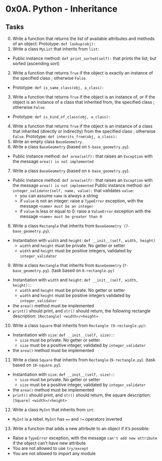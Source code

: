 # 0x0A. Python - Inheritance
## Tasks

0. Write a function that returns the list of available attributes and methods of an object: Prototype: `def lookup(obj):`
1. Write a class `MyList` that inherits from `list`:
 - Public instance method: `def print_sorted(self):` that prints the list, but sorted (ascending sort)
2. Write a function that returns `True` if the object is exactly an instance of the specified class ; otherwise `False`.
 - Prototype: `def is_same_class(obj, a_class):`
3. Write a function that returns `True` if the object is an instance of, or if the object is an instance of a class that inherited from, the specified class ; otherwise `False`. 
 - Prototype: `def is_kind_of_class(obj, a_class):`
4. Write a function that returns `True` if the object is an instance of a class that inherited (directly or indirectly) from the specified class ; otherwise `False`. Prototype: `def inherits_from(obj, a_class):`
5. Write an empty class `BaseGeometry.`
6. Write a class `BaseGeometry` (based on `5-base_geometry.py`).
 - Public instance method: `def area(self):` that raises an `Exception` with the message `area() is not implemented`
7. Write a class `BaseGeometry` (based on `6-base_geometry.py`).
- Public instance method: `def area(self):` that raises an `Exception` with the message `area() is not implemented`
Public instance method: `def integer_validator(self, name, value):` that validates `value`:
	- you can assume `name` is always a string
	- if `value` is not an integer: raise a `TypeError` exception, with the message `<name> must be an integer`
	- if `value` is less or equal to 0: raise a `ValueError` exception with the message `<name> must be greater than 0`
8. Write a class `Rectangle` that inherits from `BaseGeometry (7-base_geometry.py`).
 - Instantiation with `width` and `height`: `def __init__(self, width, height)`
	- `width` and `height` must be private. No getter or setter
	- `width` and `height` must be positive integers, validated by `integer_validator`
9. Write a class `Rectangle` that inherits from `BaseGeometry` (`7-base_geometry.py`). (task based on `8-rectangle.py)`

- Instantiation with `width` and `height`: `def __init__(self, width, height):`:
	- `width` and `height` must be private. No getter or setter
	- `width` and `height` must be positive integers validated by `integer_validator`
- the `area()` method must be implemented
- `print()` should print, and `str()` should return, the following rectangle description: `[Rectangle] <width>/<height>`
10. Write a class `Square` that inherits from `Rectangle (9-rectangle.py)`:
- Instantiation with `size`: `def __init__(self, size):`:
	- `size` must be private. No getter or setter
	- `size` must be a positive integer, validated by `integer_validator`
- the `area()` method must be implemented
11. Write a class `Square` that inherits from `Rectangle` (`9-rectangle.py`). (task based on `10-square.py`).

- Instantiation with `size`: `def __init__(self, size):`:
	- `size` must be private. No getter or setter
	- `size` must be a positive integer, validated by `integer_validator`
- the `area()` method must be implemented
- `print()` should print, and `str()` should return, the square description: `[Square] <width>/<height>`
12. Write a class `MyInt` that inherits from `int`:
- `MyInt` is a rebel. `MyInt` has `==` and `!=` operators inverted
13. Write a function that adds a new attribute to an object if it’s possible:
- Raise a `TypeError` exception, with the message `can't add new attribute` if the object can’t have new attribute
- You are not allowed to use `try/except`
- You are not allowed to import any module
